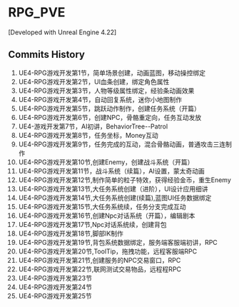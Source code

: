 # RPG_PVE

[Developed with Unreal Engine 4.22]

## Commits History

1. UE4-RPG游戏开发第1节，简单场景创建，动画蓝图，移动操控绑定
2. UE4-RPG游戏开发第2节，UI血条创建，绑定角色属性
3. UE4-RPG游戏开发第3节，人物等级属性绑定，经验条动画效果
4. UE4-RPG游戏开发第4节，自动回复系统，迷你小地图制作
5. UE4-RPG游戏开发第5节，跳跃动作制作，创建任务系统（开篇）
6. UE4-RPG游戏开发第6节，创建NPC，骨骼重定向，任务互动发放
7. UE4-游戏开发第7节，AI初讲，BehaviorTree--Patrol
8. UE4-RPG游戏开发第8节，任务坐标，Money互动
9. UE4-RPG游戏开发第9节，任务完成的互动，混合骨骼动画，普通攻击三连制作
10. UE4-RPG游戏开发第10节,创建Enemy，创建战斗系统（开篇）
11. UE4-RPG游戏开发第11节，战斗系统（续篇），AI设置，蒙太奇动画
12. UE4-RPG游戏开发第12节,制作简单的粒子特效，获得经验金币，重生Enemy
13. UE4-RPG游戏开发第13节,大任务系统创建（进阶），UI设计应用细讲
14. UE4-RPG游戏开发第14节,大任务系统创建(续篇),蓝图UI任务数据绑定
15. UE4-RPG游戏开发第15节,大任务系统续，任务分支完成互动
16. UE4-RPG游戏开发第16节,创建Npc对话系统（开篇），编辑剧本
17. UE4-RPG游戏开发第17节,Npc对话系统续，创建背包
18. UE4-RPG游戏开发第18节,脚部IK制作
19. UE4-RPG游戏开发第19节,背包系统数据绑定，服务端客服端初讲，RPC
20. UE4-RPG游戏开发第20节,ToolTip，拖拽功能，远程客服端RPC
21. UE4-RPG游戏开发第21节,创建服务的NPC交易窗口，RPC
22. UE4-RPG游戏开发第22节,联网测试交易物品，远程程RPC
23. UE4-RPG游戏开发第23节
24. UE4-RPG游戏开发第24节
25. UE4-RPG游戏开发第25节